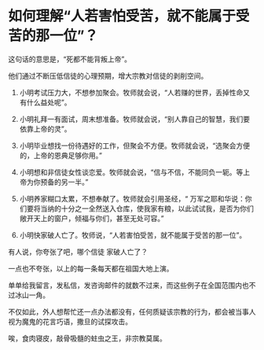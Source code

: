 # 如何理解“人若害怕受苦，就不能属于受苦的那一位”？

这句话的意思是，“死都不能背叛上帝”。

他们通过不断压低信徒的心理预期，增大宗教对信徒的剥削空间。



1. 小明考试压力大，不想参加聚会。牧师就会说，“人若赚的世界，丢掉性命又有什么益处呢”。

2. 小明礼拜一有面试，周末想准备。牧师就会说，“别人靠自己的智慧，我们要依靠上帝的灵”。

3. 小明毕业想找一份待遇好的工作，但聚会不方便。牧师就会说，“选聚会方便的，上帝的恩典足够你用。”

4. 小明想和非信徒女性谈恋爱。牧师就会说，“信与不信，不能同负一轭。等上帝为你预备的另一半。”

5. 小明养家糊口太累，不想奉献了。牧师就会引用圣经，“ 万军之耶和华说：你们要将当纳的十分之一全然送入仓库，使我家有粮，以此试试我，是否为你们敞开天上的窗户，倾福与你们，甚至无处可容。”

6. 小明快家破人亡了。牧师说，“人若害怕受苦，就不能属于受苦的那一位”。



有人说，你夸张了吧，哪个信徒 家破人亡了？

一点也不夸张，以上的每一条每天都在祖国大地上演。

单单给我留言，发私信，发咨询邮件的就数不过来，而这些例子在全国范围内也不过冰山一角。



不仅如此，外人想帮忙还一点办法都没有，任何质疑该宗教的行为，都会被当事人视为魔鬼的花言巧语，撒旦的试探攻击。

唉，食肉寝皮，敲骨吸髓的蛀虫之王，非宗教莫属。


